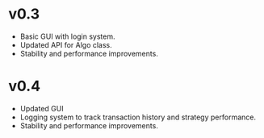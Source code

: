 # v0.3
- Basic GUI with login system.
- Updated API for Algo class.
- Stability and performance improvements.

# v0.4
- Updated GUI
- Logging system to track transaction history and strategy performance. 
- Stability and performance improvements.

